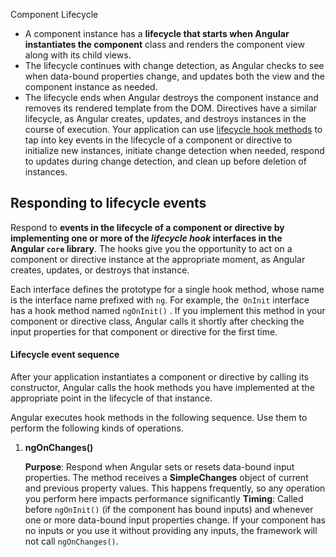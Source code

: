 Component Lifecycle

- A component instance has a **lifecycle that starts when Angular instantiates the component** class and renders the component view along with its child views. 
- The lifecycle continues with change detection, as Angular checks to see when data-bound properties change, and updates both the view and the component instance as needed.
- The lifecycle ends when Angular destroys the component instance and removes its rendered template from the DOM.
Directives have a similar lifecycle, as Angular creates, updates, and destroys instances in the course of execution.
Your application can use [lifecycle hook methods](https://angular.io/guide/glossary#lifecycle-hook "Definition of lifecycle hook") to tap into key events in the lifecycle of a component or directive to initialize new instances, initiate change detection when needed, respond to updates during change detection, and clean up before deletion of instances.

## Responding to lifecycle events

Respond to **events in the lifecycle of a component or directive by implementing one or more of the _lifecycle hook_ interfaces in the Angular `core` library**. The hooks give you the opportunity to act on a component or directive instance at the appropriate moment, as Angular creates, updates, or destroys that instance.

Each interface defines the prototype for a single hook method, whose name is the interface name prefixed with `ng`. For example, the` OnInit` interface has a hook method named `ngOnInit()` . If you implement this method in your component or directive class, Angular calls it shortly after checking the input properties for that component or directive for the first time.

#### Lifecycle event sequence
After your application instantiates a component or directive by calling its constructor, Angular calls the hook methods you have implemented at the appropriate point in the lifecycle of that instance.

Angular executes hook methods in the following sequence. Use them to perform the following kinds of operations.


1. **ngOnChanges()**

   **Purpose**: Respond when Angular sets or resets data-bound input properties. The method receives a **SimpleChanges** object of current and previous property values. This happens frequently, so any operation you perform here impacts performance significantly
   **Timing**: Called before `ngOnInit()` (if the component has bound inputs) and whenever one or more data-bound input properties change.
   If your component has no inputs or you use it without providing any inputs, the framework will not call `ngOnChanges()`.
	
   